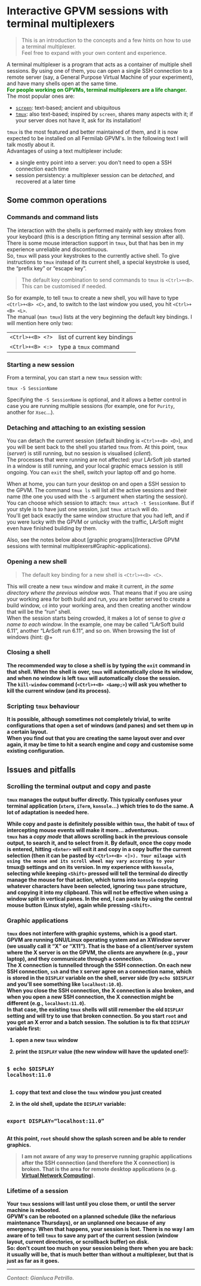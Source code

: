 # Interactive GPVM sessions with terminal multiplexers



> This is an introduction to the concepts and a few hints on how to use a terminal multiplexer.  
> Feel free to expand with your own content and experience.

A terminal multiplexer is a program that acts as a container of multiple shell sessions. By using one of them, you can open a single SSH connection to a remote server (say, a General Purpose Virtual Machine of your experiment), and have many shells open at the same time.  
**<span style="color: green;">For people working on GPVMs, terminal multiplexers are a life changer.</span>**  
The most popular ones are:

-   [`screen`](https://www.gnu.org/software/screen): text-based; ancient and ubiquitous
-   [`tmux`](https://tmux.github.io): also text-based; inspired by `screen`, shares many aspects with it; if your server does not have it, ask for its installation!

`tmux` is the most featured and better maintained of them, and it is now expected to be installed on all Fermilab GPVM's. In the following text I will talk mostly about it.  
Advantages of using a text multiplexer include:

-   a single entry point into a server: you don't need to open a SSH connection each time
-   session persistency: a multiplexer session can be *detached*, and recovered at a later time

## Some common operations

### Commands and command lists

The interaction with the shells is performed mainly with key strokes from your keyboard (this is a description fitting any terminal session after all). There is some mouse interaction support in `tmux`, but that has ben in my experience unreliable and discontinuous.  
So, `tmux` will pass your keystrokes to the currently active shell. To give instructions to `tmux` instead of its current shell, a special keystroke is used, the “prefix key” or “escape key”.

> The default key combination to send commands to `tmux` is `<Ctrl>+<B>`. This can be customised if needed.

So for example, to tell `tmux` to create a new shell, you will have to type `<Ctrl>+<B> <C>`, and, to switch to the last window you used, you hit `<Ctrl>+<B> <L>`.  
The manual (`man tmux`) lists at the very beginning the default key bindings. I will mention here only two:

|                  |                              |
|------------------|------------------------------|
| `<Ctrl>+<B> <?>` | list of current key bindings |
| `<Ctrl>+<B> <:>` | type a `tmux` command        |

### Starting a new session

From a terminal, you can start a new `tmux` session with:

    tmux -S SessionName

  
Specifying the `-S SessionName` is optional, and it allows a better control in case you are running multiple sessions (for example, one for `Purity`, another for `Xsec`…).

### Detaching and attaching to an existing session

You can detach the current session (default binding is `<Ctrl>+<B> <D>`), and you will be sent back to the shell you started `tmux` from. At this point, `tmux` (*server*) is still running, but no session is visualised (*client*).  
The processes that were running are not affected: your LArSoft job started in a window is still running, and your local graphic emacs session is still ongoing. You can `exit` the shell, switch your laptop off and go home.

When at home, you can turn your desktop on and open a SSH session to the GPVM. The command `tmux ls` will list all the active sessions and their name (the one you used with the `-S` argument when starting the session).  
You can choose which session to attach: `tmux attach -t SessionName`. But if your style is to have just one session, just `tmux attach` will do.  
You'll get back exactly the same window structure that you had left, and if you were lucky with the GPVM or unlucky with the traffic, LArSoft might even have finished building by them.

Also, see the notes below about [graphic programs](Interactive GPVM sessions with terminal multiplexers#Graphic-applications).

### Opening a new shell

> The default key binding for a new shell is `<Ctrl>+<B> <C>`.

This will create a new `tmux` window and make it current, *in the same directory where the previous window was*. That means that if you are using your working area for both build and run, you are better served to create a build window, `cd` into your working area, and then creating another window that will be the “run” shell.  
When the session starts being crowded, it makes a lot of sense to *give a name to each window*. In the example, one may be called “LArSoft build 6.11”, another “LArSoft run 6.11”, and so on. When browsing the list of windows (hint: @<Ctrl>+<B>

### Closing a shell

The recommended way to close a shell is by typing the `exit` command in that shell. When the shell is over, `tmux` will automatically close its window, and when no window is left `tmux` will automatically close the session.  
The `kill-window` command (`<Ctrl>+<B> <&amp;>`) will ask you whether to kill the current window (and its process).

### Scripting `tmux` behaviour

It is possible, although sometimes not completely trivial, to write configurations that open a set of windows (and panes) and set them up in a certain layout.  
When you find out that you are creating the same layout over and over again, it may be time to hit a search engine and copy and customise some existing configuration.

## Issues and pitfalls

### Scrolling the terminal output and copy and paste

`tmux` manages the output buffer directly. This typically confuses your terminal application (`xterm`, `iTerm`, `konsole`…) which tries to do the same. A lot of adaptation is needed here.

While copy and paste is definitely possible within `tmux`, the habit of `tmux` of intercepting mouse events will make it more… adventurous.  
`tmux` has a *copy mode* that allows scrolling back in the previous console output, to search it, and to select from it. By default, once the copy mode is entered, hitting `<Enter>` will exit it and copy in a copy buffer the current selection (then it can be pasted by `<Ctrl>+<B> <]>).
Your mileage with using the mouse and its scroll wheel may vary according to your `tmux@ settings and on its version. In my experience with `konsole`, selecting while keeping `<Shift>` pressed will tell the terminal do directly manage the mouse for that action, which turns into `konsole` copying whatever characters have been selected, ignoring `tmux` pane structure, and copying it into my clipboard. This will not be effective when using a window split in vertical panes. In the end, I can paste by using the central mouse button (Linux style), again while pressing `<Shift>`.

### Graphic applications

`tmux` does not interfere with graphic systems, which is a good start.  
GPVM are running GNU/Linux operating system and an XWindow server (we usually call it “X” or “X11”). That is the base of a client/server system where the X server is on the GPVM, the clients are anywhere (e.g., your laptop), and they communicate through a connection.  
The X connection is tunnelled through the SSH connection. On each new SSH connection, `ssh` and the `X` server agree on a connection name, which is stored in the `DISPLAY` variable on the shell, server side (try `echo $DISPLAY` and you'll see something like `localhost:10.0`).  
When you close the SSH connection, the X connection is also broken, and when you open a new SSH connection, the X connection might be different (e.g., `localhost:11.0`).  
In that case, the existing `tmux` shells will still remember the old `DISPLAY` setting and will try to use that broken connection. So you start `root` and you get an X error and a batch session. The solution is to fix that `DISPLAY` variable first:

1. open a new `tmux` window

1. print the `DISPLAY` value (the new window will have the updated one!):

<pre>

$ echo $DISPLAY  
localhost:11.0

</pre>

1. copy that text and close the `tmux` window you just created

1. in the old shell, update the `DISPLAY` variable:

<pre>

export DISPLAY=“localhost:11.0”

</pre>

At this point, `root` should show the splash screen and be able to render graphics.

> I am not aware of any way to preserve running graphic applications after the SSH connection (and therefore the X connection) is broken. That is the area for remote desktop applications (e.g. [Virtual Network Computing](https://en.wikipedia.org/wiki/Virtual_Network_Computing)).

### Lifetime of a session

Your `tmux` sessions will last until you close them, or until the server machine is rebooted.  
GPVM's can be rebooted on a planned schedule (like the nefarious maintenance Thursdays), or an unplanned one because of any emergency. When that happens, your session is lost. There is no way I am aware of to tell `tmux` to save any part of the current session (window layout, current directories, or scrollback buffer) on disk.  
So: don't count too much on your session being there when you are back: it usually will be, that is much better than without a multiplexer, but that is just as far as it goes.

------------------------------------------------------------------------

*<span style="color: gray;">Contact: Gianluca Petrillo.</span>*
